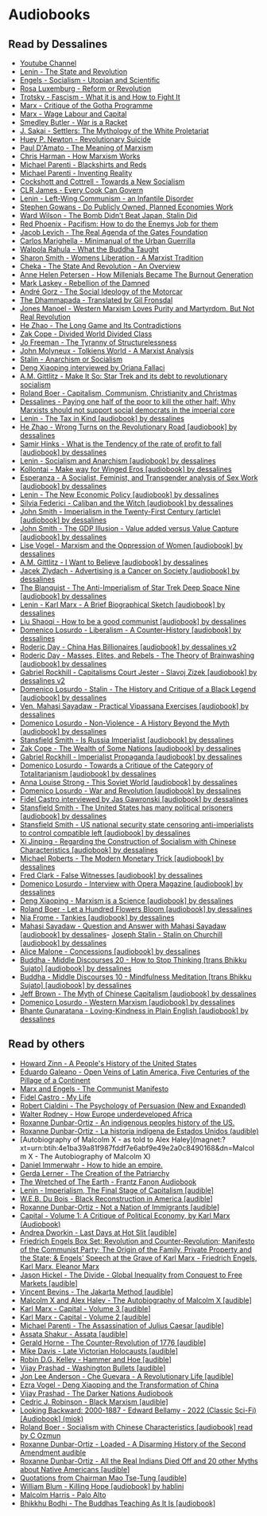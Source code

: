 # Audiobooks

## Read by Dessalines

- [Youtube Channel](https://youtube.com/channel/UC7HJWIFGGeMiJi2h3k18CrQ)
- [Lenin - The State and Revolution](magnet:?xt=urn:btih:bf60338d499a40e4e99ca8edffda9447402a29de&dn=Lenin+-+The+State+and+Revolution+%5Baudiobook%5D+by+dessalines)
- [Engels - Socialism - Utopian and Scientific](magnet:?xt=urn:btih:676a3acf1baa5e5bbd26dea9b95272e5ba252fb6&dn=Engels%20-%20Socialism%20-%20Utopian%20and%20Scientific%20%5baudiobook%5d%20by%20dessalines)
- [Rosa Luxemburg - Reform or Revolution](magnet:?xt=urn:btih:ef5f7d59d0792aedc3a80673b34d0f6b21fd7802&dn=Rosa%20Luxemburg%20-%20Reform%20or%20Revolution%20%5baudiobook%5d%20by%20dessalines)
- [Trotsky - Fascism - What it is and How to Fight It](magnet:?xt=urn:btih:d1f28f0c1b89ddd9a39205bef0be3715d117f91b&dn=Trotsky+-+Fascism+-+What+it+is+and+How+to+Fight+it+%5Baudiobook%5D)
- [Marx - Critique of the Gotha Programme](magnet:?xt=urn:btih:2325c88304ff645748fafa44768c6a034ea805cd&dn=Marx+-+Critique+of+the+Gotha+Programme+%5Baudiobook%5D+by+dessalines)
- [Marx - Wage Labour and Capital](magnet:?xt=urn:btih:2687cc65ec3ad46040dd8aec87f710cc2591896f&dn=Karl+Marx+-+Wage+Labour+and+Capital+%5Baudiobook%5D+by+dessalines)
- [Smedley Butler - War is a Racket](magnet:?xt=urn:btih:fc48974617628cabd142f1096f0d68dcaa22ce67&dn=Smedley%20Butler%20-%20War%20is%20a%20Racket%20%5baudiobook%5d%20by%20dessalines)
- [J. Sakai - Settlers: The Mythology of the White Proletariat](magnet:?xt=urn:btih:d5b23e33017d02876f52a7ffe316dad1200f1f9a&dn=J.%20Sakai%20-%20Settlers%20-%20The%20Mythology%20of%20the%20White%20Proletariat%20%5baudiobook%5d%20by%20dessalines%20v2)
- [Huey P. Newton - Revolutionary Suicide](magnet:?xt=urn:btih:ec3b6e068ea2c0368ea10c586a402f8718f59143&dn=Huey%20P.%20Newton%20-%20Revolutionary%20Suicide%20%5baudiobook%5d%20by%20dessalines)
- [Paul D'Amato - The Meaning of Marxism](magnet:?xt=urn:btih:ba08fb9a9275892fc6dc2297ccb952ecfc4b4dc7&dn=Paul%20D%27Amato%20-%20The%20Meaning%20of%20Marxism%20%5baudiobook%5d%20by%20dessalines)
- [Chris Harman - How Marxism Works](magnet:?xt=urn:btih:8ba6818292e48ae98e673063c08c69141ca36d92&dn=Chris%20Harman%20-%20How%20Marxism%20Works%20%5baudiobook%5d%20by%20dessalines)
- [Michael Parenti - Blackshirts and Reds](magnet:?xt=urn:btih:03574a51059757d343006115555efe50cc67e880&dn=Michael%20Parenti%20-%20Blackshirts%20and%20Reds%20%5baudiobook%5d%20by%20dessalines)
- [Michael Parenti - Inventing Reality](magnet:?xt=urn:btih:e6c5eaf8b2844984394ac9901c0e563785ba4bb2&dn=Michael%20Parenti%20-%20Inventing%20Reality%20%5baudiobook%5d%20by%20dessalines)
- [Cockshott and Cottrell - Towards a New Socialism](magnet:?xt=urn:btih:ae5d0538fd9d324034f17eca67f52afb472c813e&dn=Cottrell+-+Towards+a+New+Socialism+%5Baudiobook%5D+by+dessalines)
- [CLR James - Every Cook Can Govern](magnet:?xt=urn:btih:d21d86b790f7aba92db7990c9b85916ece059687&dn=CLR+James+-+Every+Cook+Can+Govern+%5Baudiobook%5D+by+dessalines)
- [Lenin - Left-Wing Communism - an Infantile Disorder](magnet:?xt=urn:btih:796b404315dbeb409b233166d252c86efc72a084&dn=Lenin+-+Left-Wing+Communism+-+an+Infantile+Disorder+%5Baudiobook%5D)
- [Stephen Gowans - Do Publicly Owned, Planned Economies Work](magnet:?xt=urn:btih:21759572bc314ec02840819c541ceee111a64b1e&dn=Stephen+Gowans+-+Do+Publicly+Owned%2C+Planned+Economies+Work)
- [Ward Wilson - The Bomb Didn’t Beat Japan, Stalin Did](magnet:?xt=urn:btih:832c59dd7fc6dcf76801dd0230d080c015d08d71&dn=Ward+Wilson+-+The+Bomb+Didn%26rsquo%3Bt+Beat+Japan+Stalin+Did)
- [Red Phoenix - Pacifism: How to do the Enemys Job for them](magnet:?xt=urn:btih:a5967bc56b9411ea0d2e9488bdfbaee77bb62d01&dn=Red%20Phoenix%20-%20Pacifism%20-%20How%20to%20do%20the%20Enemys%20Job%20for%20them%20%5baudiobook%5d%20by%20dessalines)
- [Jacob Levich - The Real Agenda of the Gates Foundation](magnet:?xt=urn:btih:9530d7238abf7e98e6a49df1d3361365edbb437c&dn=Jacob%20Levich%20-%20The%20Real%20Agenda%20of%20the%20Gates%20Foundation%20%5baudiobook%5d%20by%20dessalines)
- [Carlos Marighella - Minimanual of the Urban Guerrilla](magnet:?xt=urn:btih:23b77ff2ca68b1e1a6f9f87d0d5a3d1ec767c3a6&dn=Carlos%20Marighella%20-%20Minimanual%20of%20the%20Urban%20Guerrilla%20%5baudiobook%5d%20by%20dessalines)
- [Walpola Rahula - What the Buddha Taught](magnet:?xt=urn:btih:6bccd6f442e359fa38a6ad751afc9116c2fe12aa&dn=Walpola%20Rahula%20-%20What%20the%20Buddha%20Taught%20%5baudiobook%5d%20by%20dessalines)
- [Sharon Smith - Womens Liberation - A Marxist Tradition](magnet:?xt=urn:btih:3503a94ea026786aed148f93a5427b6e6a15919b&dn=Sharon%20Smith%20-%20Womens%20Liberation%20-%20The%20Marxist%20tradition%20%5baudiobook%5d%20by%20dessalines)
- [Cheka - The State And Revolution - An Overview](magnet:?xt=urn:btih:2e5a3aaa408fbc7c36e3a0367eb84ec84a5198e4&dn=Cheka%20-%20The%20State%20And%20Revolution%20-%20An%20Overview%20%5baudiobook%5d%20by%20dessalines)
- [Anne Helen Petersen - How Millenials Became The Burnout Generation](magnet:?xt=urn:btih:d0788a8c897c7847622b221f591a9c4fcc91a4ad&dn=Anne%20Helen%20Petersen%20-%20How%20Millenials%20Became%20The%20Burnout%20Generation%20%5baudiobook%5d%20by%20dessalines)
- [Mark Laskey - Rebellion of the Damned](magnet:?xt=urn:btih:489FABD768DAA28A25BAFE5D095F6D4C1594D2B4&dn=Mark+Laskey+-+Rebellion+of+the+Damned+%5Baudiobook%5D+by+dessalines)
- [André Gorz - The Social Ideology of the Motorcar](magnet:?xt=urn:btih:6CBA6640690A243EF92876C67B40258C2D7946A0&dn=Andr%26eacute%3B+Gorz+-+The+Social+Ideology+of+the+Motorcar+%5Baudiobook%5D+by+dessalines)
- [The Dhammapada - Translated by Gil Fronsdal](magnet:?xt=urn:btih:9f5bdf280e88ff3734331de0b72d7dfd88507182&dn=The%20Dhammapada%20-%20Translated%20by%20Gil%20Fronsdal%20%5baudiobook%5d%20by%20dessalines)
- [Jones Manoel - Western Marxism Loves Purity and Martyrdom, But Not Real Revolution](magnet:?xt=urn:btih:a3684bb031ae6ced97bd7039a828d07eaf6db27b&dn=Jones%20Manoel%20-%20Western%20Marxism%20Loves%20Purity%20and%20Martyrdom%2c%20But%20Not%20Real%20Revolution%20%5baudiobook%5d%20by%20dessalines)
- [He Zhao - The Long Game and Its Contradictions](magnet:?xt=urn:btih:aff6ab5ecaed61450f9fd920de63df3db8f27940&dn=He%20Zhao%20-%20The%20Long%20Game%20and%20Its%20Contradictions%20%5baudiobook%5d%20by%20dessalines)
- [Zak Cope - Divided World Divided Class](magnet:?xt=urn:btih:45ACEB7C7D52B3DDA9D340EB2C0D02FDCC762929&dn=Zak+Cope+-+Divided+World+Divided+Class+%5Baudiobook%5D+by+dessalines+v2)
- [Jo Freeman - The Tyranny of Structurelessness](magnet:?xt=urn:btih:19AA313972B6DD91891B56E18BBB9E1843BE07AB&dn=Jo+Freeman+-+The+Tyranny+of+Structurelessness+%5Baudiobook%5D+by+dessalines)
- [John Molyneux - Tolkiens World - A Marxist Analysis](magnet:?xt=urn:btih:171EA49884AEABDABDF26B9D8C6DCE9A6758944A&dn=John+Molyneux+-+Tolkiens+World+-+A+Marxist+Analysis+%5Baudiobook%5D+by+dessalines)
- [Stalin - Anarchism or Socialism](magnet:?xt=urn:btih:74DAC865F679EB366FD66B350D502E9DED052A6F&dn=Stalin+-+Anarchism+or+Socialism+%5Baudiobook%5D+by+dessalines)
- [Deng Xiaoping interviewed by Oriana Fallaci](magnet:?xt=urn:btih:74ACC8B39D2D62E093CC4A2EF34687FAEC761582&dn=Deng+Xiaoping+interviewed+by+Oriana+Fallaci+%5Baudiobook%5D+by+dessalines)
- [A.M. Gittlitz - Make It So: Star Trek and its debt to revolutionary socialism](magnet:?xt=urn:btih:0818ED789B26C06715B9D0EE62CA7DBC894051A1&dn=A.M.+Gittlitz+-+Make+It+So%3A+Star+Trek+and+its+debt+to+revolutionary+socialism+%5Baudiobook%5D+by+dessalines)
- [Roland Boer - Capitalism, Communism, Christianity and Christmas](magnet:?xt=urn:btih:1F13A99B02B4C77EF983AC0E697058F307A7C61B&dn=Roland+Boer+-+Capitalism%2C+Communism%2C+Christianity+and+Christmas+%5Baudiobook%5D+by+dessalines)
- [Dessalines - Paying one half of the poor to kill the other half: Why Marxists should not support social democrats in the imperial core](magnet:?xt=urn:btih:9A45FCE8EFFF13154EF77BFD13FCED85F3F7E8A0&dn=Dessalines+-+Paying+one+half+of+the+poor+to+kill+the+other+half%3A+Why+Marxists+should+not+support+social+democrats+in+the+imperial+core+%5Baudiobook%5D+by+dessalines)
- [Lenin - The Tax in Kind [audiobook] by dessalines](magnet:?xt=urn:btih:9420c64d7141a37e8a9fec53236f6655353594ff&dn=Lenin%20-%20The%20Tax%20in%20Kind%20%5baudiobook%5d%20by%20dessalines)
- [He Zhao - Wrong Turns on the Revolutionary Road [audiobook] by
  dessalines](magnet:?xt=urn:btih:6e53d73708eb015ba338042492a12887f612436c&dn=He%20Zhao%20-%20Wrong%20Turns%20on%20the%20Revolutionary%20Road%20%5baudiobook%5d%20by%20dessalines%20v2)
- [Samir Hinks - What is the Tendency of the rate of profit to fall [audiobook] by dessalines](magnet:?xt=urn:btih:63ca52c0a23b0bab86d8cbf83c42e19499bce8a5&dn=Samir%20Hinks%20-%20What%20is%20the%20Tendency%20of%20the%20rate%20of%20profit%20to%20fall%20%5baudiobook%5d%20by%20dessalines)
- [Lenin - Socialism and Anarchism [audiobook] by dessalines](magnet:?xt=urn:btih:7ae3a882005bb337885f27610475543834642867&dn=Lenin%20-%20Socialism%20and%20Anarchism%20%5baudiobook%5d%20by%20dessalines)
- [Kollontai - Make way for Winged Eros [audiobook] by dessalines](magnet:?xt=urn:btih:5d188634ab8b1b3dea8d694ed1584814e837c0ae&dn=Kollontai%20-%20Make%20way%20for%20Winged%20Eros%20%5baudiobook%5d%20by%20dessalines)
- [Esperanza - A Socialist, Feminist, and Transgender analysis of Sex Work [audiobook] by dessalines](magnet:?xt=urn:btih:62ef7d10e3f427d5d195b7da66f0bd86e72f97f2&dn=Esperanza%20-%20A%20Socialist%2c%20Feminist%2c%20and%20Transgender%20analysis%20of%20Sex%20Work%20%5baudiobook%5d%20by%20dessalines)
- [Lenin - The New Economic Policy [audiobook] by dessalines](magnet:?xt=urn:btih:504c16b8a014e8d55f54c877ad4fd654b0023dbe&dn=Lenin%20-%20The%20New%20Economic%20Policy%20%5baudiobook%5d%20by%20dessalines)
- [Silvia Federici - Caliban and the Witch [audiobook] by dessalines](magnet:?xt=urn:btih:5235321931784e4cfb9efef3138b605164026ed9&dn=Silvia%20Federici%20-%20Caliban%20and%20the%20Witch%20%5baudiobook%5d%20by%20dessalines)
- [John Smith - Imperialism in the Twenty-First Century \(article\) [audiobook] by dessalines](magnet:?xt=urn:btih:ab601810c50700a7bc8d8f0f89ebcfb60229e917&dn=John%20Smith%20-%20Imperialism%20in%20the%20Twenty-First%20Century)
- [John Smith - The GDP Illusion - Value added versus Value Capture [audiobook] by dessalines](magnet:?xt=urn:btih:d11417b93e812301a4787f8c53897f25817beec8&dn=John%20Smith%20-%20The%20GDP%20Illusion%20-%20Value%20added%20versus%20Value%20Capture%20%5baudiobook%5d%20by%20dessalines)
- [Lise Vogel - Marxism and the Oppression of Women [audiobook] by dessalines](magnet:?xt=urn:btih:2b32f06c48d977bb08f0c2eed444d4fbe281577f&dn=Lise%20Vogel%20-%20Marxism%20and%20the%20Oppression%20of%20Women%20%5baudiobook%5d%20by%20dessalines)
- [A.M. Gittlitz - I Want to Believe [audiobook] by dessalines](magnet:?xt=urn:btih:e3fd8f527a154bc79c9f77b27c3b026b9e334265&dn=A.M.%20Gittlitz%20-%20I%20Want%20to%20Believe%20%5baudiobook%5d%20by%20dessalines)
- [Jacek Zlydach - Advertising is a Cancer on Society [audiobook] by dessalines](magnet:?xt=urn:btih:dd172e3af7a5f4cd626324f76a58c10f55d38bb6&dn=Jacek%20Zlydach%20-%20Advertising%20is%20a%20Cancer%20on%20Society%20%5baudiobook%5d%20by%20dessalines)
- [The Blanquist - The Anti-Imperialism of Star Trek Deep Space Nine [audiobook] by dessalines](magnet:?xt=urn:btih:b877512c9480eaf11e43bd00e4a5352789bf6a00&dn=The%20Blanquist%20-%20The%20Anti-Imperialism%20of%20Star%20Trek%20Deep%20Space%20Nine%20%5Baudiobook%5D%20by%20dessalines)
- [Lenin - Karl Marx - A Brief Biographical Sketch [audiobook] by dessalines](magnet:?xt=urn:btih:a40cb70dcb4423762359ca5d27320f828a89ecd5&dn=Lenin%20-%20Karl%20Marx%20-%20A%20Brief%20Biographical%20Sketch%20%5Baudiobook%5D%20by%20dessalines)
- [Liu Shaoqi - How to be a good communist [audiobook] by dessalines](magnet:?xt=urn:btih:769761479ac1c16073df01b276ed4b2909f2649d&dn=Liu%20Shaoqi%20-%20How%20to%20Be%20a%20Good%20Communist%20[audiobook]%20by%20dessalines)
- [Domenico Losurdo - Liberalism - A Counter-History [audiobook] by dessalines](magnet:?xt=urn:btih:c11fa136c28b993bcb86404b725dc38f2ec7c332&dn=Domenico%20Losurdo%20-%20Liberalism%20-%20A%20Counter-History%20%5baudiobook%5d%20by%20dessalines)
- [Roderic Day - China Has Billionaires [audiobook] by dessalines v2](magnet:?xt=urn:btih:5915c1068dcb89bd2fd85b1d5b7680b4c1b56fc7&dn=Roderic%20Day%20-%20China%20Has%20Billionaires%20%5Baudiobook%5D%20by%20dessalines%20v2)
- [Roderic Day - Masses, Elites, and Rebels - The Theory of Brainwashing [audiobook] by dessalines](magnet:?xt=urn:btih:1bf5925bd7039519b36db08c67426dd2a823a251&dn=Roderic%20Day%20-%20Masses%2C%20Elites%2C%20and%20Rebels%20-%20The%20Theory%20of%20Brainwashing%20%5Baudiobook%5D%20by%20dessalines)
- [Gabriel Rockhill - Capitalisms Court Jester - Slavoj Zizek [audiobook] by dessalines v2](magnet:?xt=urn:btih:622b5b7b1678e1bb863e90f5c3314819c5c19fed&dn=Gabriel%20Rockhill%20-%20Capitalisms%20Court%20Jester%20-%20Slavoj%20Zizek%20%5Baudiobook%5D%20by%20dessalines%20v2)
- [Domenico Losurdo - Stalin - The History and Critique of a Black Legend [audiobook] by dessalines](magnet:?xt=urn:btih:4609781a0abcb0e5bc9376e3d89f465bcf8a58c9&dn=Domenico%20Losurdo%20-%20Stalin%20-%20The%20History%20and%20Critique%20of%20a%20Black%20Legend%20%5Baudiobook%5D%20by%20dessalines)
- [Ven. Mahasi Sayadaw - Practical Vipassana Exercises [audiobook] by dessalines](magnet:?xt=urn:btih:53845d7e0245c6341ae517c0fd534fe4bd70f3b8&dn=Ven.%20Mahasi%20Sayadaw%20-%20Practical%20Vipassana%20Exercises%20%5Baudiobook%5D%20by%20dessalines)
- [Domenico Losurdo - Non-Violence - A History Beyond the Myth [audiobook] by dessalines](magnet:?xt=urn:btih:958ce6d1a9ba8b81048ea8a1794e2a07cc825b9b&dn=Domenico%20Losurdo%20-%20Non-Violence%20-%20A%20History%20Beyond%20the%20Myth%20%5Baudiobook%5D%20by%20dessalines)
- [Stansfield Smith - Is Russia Imperialist [audiobook] by dessalines](magnet:?xt=urn:btih:62d58388c20495cdbd50cae9d9ce0c53ec1f4c0c&dn=Stansfield%20Smith%20-%20Is%20Russia%20Imperialist%20%5Baudiobook%5D%20by%20dessalines)
- [Zak Cope - The Wealth of Some Nations [audiobook] by dessalines](magnet:?xt=urn:btih:41dbc3d90972ce215f2a80c95e9e2ee21304f7cc&dn=Zak%20Cope%20-%20The%20Wealth%20of%20Some%20Nations%20%5Baudiobook%5D%20by%20dessalines)
- [Gabriel Rockhill - Imperialist Propaganda [audiobook] by dessalines](magnet:?xt=urn:btih:cec5b0115355815a99c907f06afd31e4c0c5b2d6&dn=Gabriel%20Rockhill%20-%20Imperialist%20Propaganda%20%5Baudiobook%5D%20by%20dessalines)
- [Domenico Losurdo - Towards a Critique of the Category of Totalitarianism [audiobook] by dessalines](magnet:?xt=urn:btih:17900753ee74b3a1207b79197701bc920291c902&dn=Domenico%20Losurdo%20-%20Towards%20a%20Critique%20of%20the%20Category%20of%20Totalitarianism%20%5Baudiobook%5D%20by%20dessalines)
- [Anna Louise Strong - This Soviet World [audiobook] by dessalines](magnet:?xt=urn:btih:594263b97e6207308869c9cefad51ad93ec4932b&dn=Anna%20Louise%20Strong%20-%20This%20Soviet%20World%20%5Baudiobook%5D%20by%20dessalines)
- [Domenico Losurdo - War and Revolution [audiobook] by dessalines](magnet:?xt=urn:btih:d965dd742c82a1e6601ec84a03fbccd656d174a2&dn=Domenico%20Losurdo%20-%20War%20and%20Revolution%20%5Baudiobook%5D%20by%20dessalines)
- [Fidel Castro interviewed by Jas Gawronski [audiobook] by dessalines](magnet:?xt=urn:btih:ba81986fd991e675ec3215a723f38388bb5f64f6&dn=Fidel%20Castro%20-%20Fidel%20Castro%20interviewed%20by%20Jas%20Gawronski%20%5Baudiobook%5D%20by%20dessalines)
- [Stansfield Smith - The United States has many political prisoners [audiobook] by dessalines](magnet:?xt=urn:btih:790967eb2cdf97d5ea824390bded939694a59919&dn=Stansfield%20Smith%20-%20The%20United%20States%20has%20many%20political%20prisoners%20%5Baudiobook%5D%20by%20dessalines)
- [Stansfield Smith - US national security state censoring anti-imperialists to control compatible left [audiobook] by dessalines](magnet:?xt=urn:btih:328655d377b50de53379c4779670fd531508f1f5&dn=Stansfield%20Smith%20-%20US%20national%20security%20state%20censoring%20anti-imperialists%20to%20control%20compatible%20left%20%5Baudiobook%5D%20by%20dessalines)
- [Xi Jinping - Regarding the Construction of Socialism with Chinese Characteristics [audiobook] by dessalines](magnet:?xt=urn:btih:7b2834fde4e0c7fe20bab848a7ab11f1b16a59cd&dn=Xi%20Jinping%20-%20Regarding%20the%20Construction%20of%20Socialism%20with%20Chinese%20Characteristics%20%5Baudiobook%5D%20by%20dessalines)
- [Michael Roberts - The Modern Monetary Trick [audiobook] by dessalines](magnet:?xt=urn:btih:f26e98ffd9720791c74e6030db381a38095433f2&dn=Michael%20Roberts%20-%20The%20Modern%20Monetary%20Trick%20%5Baudiobook%5D%20by%20dessalines)
- [Fred Clark - False Witnesses [audiobook] by dessalines](magnet:?xt=urn:btih:05dee4cd000a07120e6279a4ad556ee933bc7607&dn=Fred%20Clark%20-%20False%20Witnesses%20%5Baudiobook%5D%20by%20dessalines)
- [Domenico Losurdo - Interview with Opera Magazine [audiobook] by dessalines](magnet:?xt=urn:btih:0e3280acc3e27f03595c5d9502be4a962005218c&dn=Domenico%20Losurdo%20-%20Interview%20with%20Opera%20Magazine%20%5Baudiobook%5D%20by%20dessalines)
- [Deng Xiaoping - Marxism is a Science [audiobook] by dessalines](magnet:?xt=urn:btih:0e4dee479831603d61655866ddfe1ef167521e60&dn=Deng%20Xiaoping%20-%20Marxism%20is%20a%20Science%20%5Baudiobook%5D%20by%20dessalines)
- [Roland Boer - Let a Hundred Flowers Bloom [audiobook] by dessalines](magnet:?xt=urn:btih:678251550e185af63faa3eafd083433b0575eae5&dn=Roland%20Boer%20-%20Let%20a%20Hundred%20Flowers%20Bloom%20%5Baudiobook%5D%20by%20dessalines)
- [Nia Frome - Tankies [audiobook] by dessalines](magnet:?xt=urn:btih:2b8982840b1cd9d9c8c64a87142464100524de25&dn=Nia%20Frome%20-%20Tankies%20%5Baudiobook%5D%20by%20dessalines)
- [Mahasi Sayadaw - Question and Answer with Mahasi Sayadaw [audiobook] by dessalines](magnet:?xt=urn:btih:35ce15deda165b36ae8d617be9f3d4f67fe8e333&dn=Mahasi%20Sayadaw%20-%20Question%20and%20Answer%20with%20Mahasi%20Sayadaw%20%5Baudiobook%5D%20by%20dessalines)- [Joseph Stalin - Stalin on Churchill [audiobook] by dessalines](magnet:?xt=urn:btih:72620c61846ab4b346920d989bbacf7bce17891a&dn=Joseph%20Stalin%20-%20Stalin%20on%20Churchill%20%5Baudiobook%5D%20by%20dessalines)
- [Alice Malone - Concessions [audiobook] by dessalines](magnet:?xt=urn:btih:3456507db9a1b1da62dc689f1c61863fc18c011d&dn=Alice%20Malone%20-%20Concessions%20%5Baudiobook%5D%20by%20dessalines)
- [Buddha - Middle Discourses 20 - How to Stop Thinking [trans Bhikku Sujato] [audiobook] by dessalines](magnet:?xt=urn:btih:0056f9dc4f46444231817e036f5c42e598f4df38&dn=Buddha%20-%20Middle%20Discourses%2020%20-%20How%20to%20Stop%20Thinking%20%5Btrans%20Bhikku%20Sujato%5D%20%5Baudiobook%5D%20by%20dessalines)
- [Buddha - Middle Discourses 10 - Mindfulness Meditation [trans Bhikku Sujato] [audiobook] by dessalines](magnet:?xt=urn:btih:b6a1454daecfafbdb706328f4afec2efb6b27268&dn=Buddha%20-%20Middle%20Discourses%2010%20-%20Mindfulness%20Meditation%20%5Btrans%20Bhikku%20Sujato%5D%20%5Baudiobook%5D%20by%20dessalines)
- [Jeff Brown - The Myth of Chinese Capitalism [audiobook] by dessalines](magnet:?xt=urn:btih:9e0d633037ff6feab896124a55672a7d0cc0d913&dn=Jeff%20Brown%20-%20The%20Myth%20of%20Chinese%20Capitalism%20%5Baudiobook%5D%20by%20dessalines)
- [Domenico Losurdo - Western Marxism [audiobook] by dessalines](magnet:?xt=urn:btih:724294ba57ffbcd34d115f05ddd4fe67b1fb9572&dn=Domenico%20Losurdo%20-%20Western%20Marxism%20%5Baudiobook%5D%20by%20dessalines)
- [Bhante Gunaratana - Loving-Kindness in Plain English [audiobook] by dessalines](magnet:?xt=urn:btih:e7ea562415a07dd591907170570a243ce7c61ac1&dn=Bhante%20Gunaratana%20-%20Loving-Kindness%20in%20Plain%20English%20%5Baudiobook%5D%20by%20dessalines)

## Read by others

- [Howard Zinn - A People's History of the United States](magnet:?xt=urn:btih:dcd60768a9eb59cfa71eca4f5645ba34a3bebb0b&dn=Howard+Zinn+-+A+People%5C%27s+History+of+the+United+States+%5BUnabridg)
- [Eduardo Galeano - Open Veins of Latin America, Five Centuries of the Pillage of a Continent](magnet:?xt=urn:btih:3cc58222c97db89a139260f0ca11368671bea60)
- [Marx and Engels - The Communist Manifesto](magnet:?xt=urn:btih:7428b83a5f9a51885e12166c0895a41f7f05396a&dn=Audiobook+The+Communist+Manifesto+by+Karl+Marx+and+Friedrich+Eng)
- [Fidel Castro - My Life](magnet:?xt=urn:btih:22156961fcefdb4b9cc4ab458f4c60b0fd186761&dn=Fidel%20Castro%20-%20My%20Life)
- [Robert Cialdini - The Psychology of Persuasion (New and Expanded)](magnet:?xt=urn:btih:e23a07e07eea40cb172625b03253b6484fb27e2f)
- [Walter Rodney - How Europe underdeveloped Africa](magnet:?xt=urn:btih:C8EA24A6B93F427D17585CBDE9F31EE2F5ACF2EB&dn=Walter+Rodney+-+How+Europe+Underdeveloped+Africa+%5Baudiobook%5D+audible)
- [Roxanne Dunbar-Ortiz - An indigenous peoples history of the US. ](magnet:?xt=urn:btih:1ae24bda86bd23da6edad32568ad5ff574663f88&dn=Roxanne%20Dunbar-Ortiz%20-%20An%20Indigenous%20Peoples'%20History%20of%20the%20United%20States.mp3)
- [Roxanne Dunbar-Ortiz - La historia indígena de Estados Unidos (audible)](magnet:?xt=urn:btih:52c18ab11d6bf9e2bebf25882d9175d1f74da120&dn=Roxanne%20Dunbar-Ortiz%20-%20La%20historia%20ind%C3%ADgena%20de%20Estados%20Unidos%20%5Baudible%5D)
- [Autobiography of Malcolm X - as told to Alex Haley](magnet:?xt=urn:btih:4e1ba39a81f987fddf7e6abf9e49e2a0c8490168&dn=Malcolm X - The Autobiography of Malcolm X)
- [Daniel Immerwahr - How to hide an empire.](magnet:?xt=urn:btih:f9a1c6d9302b2a0de71ebe40eedf74ec0c3dbfff&dn=How%20to%20Hide%20an%20Empire%20by%20Daniel%20Immerwahr)
- [Gerda Lerner - The Creation of the Patriarchy](magnet:?xt=urn:btih:F3B575BBD18FEC05B1838C9E9CA9532B462C24F2&dn=Gerda+Lerner+-+The+Creation+of+the+Patriarchy+%5Baudible%5D)
- [The Wretched of The Earth - Frantz Fanon Audiobook](magnet:?xt=urn:btih:3d30b2f79eb66d809dc5c0c0af8341517af454d8&dn=The%20Wretched%20of%20The%20Earth%20-%20Frantz%20Fanon)
- [Lenin - Imperialism, The Final Stage of Capitalism [audible]](magnet:?xt=urn:btih:df17c89df886ac05993db609a6f7597b661968d5&dn=Lenin%20-%20Imperialism%2c%20The%20Final%20Stage%20of%20Capitalism%20%5baudible%5d)
- [W.E.B. Du Bois - Black Reconstruction in America [audible]](magnet:?xt=urn:btih:6d3f4b9737742189d1bc8bb5ad6d75adef791cd8&dn=W.E.B.%20Du%20Bois%20-%20Black%20Reconstruction%20in%20America%20%5baudible%5d)
- [Roxanne Dunbar-Ortiz - Not a Nation of Immigrants [audible]](magnet:?xt=urn:btih:f29314ae5e410b9aaba7982c47ddd088dacaa8e5&dn=Roxanne%20Dunbar-Ortiz%20-%20Not%20a%20Nation%20of%20Immigrants%20%5baudible%5d)
- [Capital - Volume 1: A Critique of Political Economy, by Karl Marx (Audiobook)](magnet:?xt=urn:btih:c6c320f7fa64355a2a64ebc3f6dabbc76f47614e&dn=%5bmarx_karl%5d_capital_volume_i)
- [Andrea Dworkin - Last Days at Hot Slit [audible]](magnet:?xt=urn:btih:ccd3d0449923571257bb5c2e8514d3cd9466f82f&dn=Andrea%20Dworkin%20-%20Last%20Days%20at%20Hot%20Slit%20%5baudible%5d)
- [Friedrich Engels Box Set: Revolution and Counter-Revolution; Manifesto of the Communist Party; The Origin of the Family, Private Property and the State; & Engels’ Speech at the Grave of Karl Marx - Friedrich Engels, Karl Marx, Eleanor Marx](magnet:?xt=urn:btih:3354f45938fea567b9f031c9186ea5533ca742b9&dn=Friedrich%20Engels%20%20-%20Friedrich%20Engels%20Box%20Set.mp3)
- [Jason Hickel - The Divide - Global Inequality from Conquest to Free Markets [audible]](magnet:?xt=urn:btih:63bf1b09c6aeee2431ccc353362efa94e4ef8952&dn=Jason%20Hickel%20-%20The%20Divide%20-%20Global%20Inequality%20from%20Conquest%20to%20Free%20Markets%20%5baudible%5d)
- [Vincent Bevins - The Jakarta Method [audible]](magnet:?xt=urn:btih:f6efc022c01aba59148ea144535bc1f7fe14697a&dn=Vincent%20Bevins%20-%20The%20Jakarta%20Method%20%5baudible%5d)
- [Malcolm X and Alex Haley - The Autobiography of Malcolm X [audible]](magnet:?xt=urn:btih:f47aae38afd77013da23ffee5faa78120a94af1a&dn=Malcolm%20X%20and%20Alex%20Haley%20-%20The%20Autobiography%20of%20Malcolm%20X%20%5baudible%5d)
- [Karl Marx - Capital - Volume 3 [audible]](magnet:?xt=urn:btih:8cd6a9c23fea2e8b1c1f69df7ae723fc320510c4&dn=Karl%20Marx%20-%20Capital%20-%20Volume%203%20%5baudible%5d)
- [Karl Marx - Capital - Volume 2 [audible]](magnet:?xt=urn:btih:98edef3e551ec3c520ecd5a65a5b8ff9aa124d7c&dn=Karl%20Marx%20-%20Capital%20-%20Volume%202%20%5baudible%5d)
- [Michael Parenti - The Assassination of Julius Caesar [audible]](magnet:?xt=urn:btih:a35a2c9e92a5650b21d2e4dabbf5499109d3312d&dn=Michael%20Parenti%20-%20The%20Assassination%20of%20Julius%20Caesar%20%5baudible%5d)
- [Assata Shakur - Assata [audible]](magnet:?xt=urn:btih:025372fdb0eca162348dc9d9185f7cd8820945bb&dn=Assata%20Shakur%20-%20Assata%20%5baudible%5d)
- [Gerald Horne - The Counter-Revolution of 1776 [audible]](magnet:?xt=urn:btih:ae94656df3be02df12225a90cc556625348883d3&dn=Gerald%20Horne%20-%20The%20Counter-Revolution%20of%201776%20%5baudible%5d)
- [Mike Davis - Late Victorian Holocausts [audible]](magnet:?xt=urn:btih:90696f7debda2a7800dbe5833df1da2a98e353b0&dn=Mike%20Davis%20-%20Late%20Victorian%20Holocausts%20%5baudible%5d)
- [Robin D.G. Kelley - Hammer and Hoe [audible]](magnet:?xt=urn:btih:c706f8973696b2af20b9b177a9605aba74c8ae14&dn=Robin%20D.G.%20Kelley%20-%20Hammer%20and%20Hoe%20%5baudible%5d)
- [Vijay Prashad - Washington Bullets [audible]](magnet:?xt=urn:btih:e39cd4dc52b3bd609e28b4f5e8fc3269285d54dd&dn=Vijay%20Prashad%20-%20Washington%20Bullets%20%5baudible%5d)
- [Jon Lee Anderson - Che Guevara - A Revolutionary Life [audible]](magnet:?xt=urn:btih:a874efb7bf3d8b3e1a77c13881896a27c0d78143&dn=Jon%20Lee%20Anderson%20-%20Che%20Guevara%20-%20A%20Revolutionary%20Life%20%5baudible%5d)
- [Ezra Vogel - Deng Xiaoping and the Transformation of China](magnet:?xt=urn:btih:669a06ddd878424d0cf0fd97ece7cb1494ab795f&dn=Deng%20Xiaoping%20and%20the%20Transformation%20of%20China)
- [Vijay Prashad - The Darker Nations Audiobook](magnet:?xt=urn:btih:dbe74687180ab9afbdd8ef3a5216492bf30287cd&dn=Vijay%20Prashad%20-%20The%20Darker%20Nations%20Audiobook)
- [Cedric J. Robinson - Black Marxism [audible]](magnet:?xt=urn:btih:c5b8d50db1f61cc21de06b7746593aabad2aa7d1&dn=Cedric%20J.%20Robinson%20-%20Black%20Marxism%20%5baudible%5d)
- [Looking Backward: 2000-1887 - Edward Bellamy - 2022 (Classic Sci-Fi) [Audiobook] (miok)](magnet:?xt=urn:btih:755ac78edbefe8c857464d8a10196567a60889bd&dn=Edward%20Bellamy%20-%202022%20-%20Looking%20Backward%20-%202000-1887%20)
- [Roland Boer - Socialism with Chinese Characteristics [audiobook] read by C Ozmun](magnet:?xt=urn:btih:7072a92fb493ecb59b0e1d3ba02690cd5aa557ee&dn=Roland%20Boer%20-%20Socialism%20with%20Chinese%20Characteristics%20%5baudiobook%5d%20read%20by%20C%20Ozmun)
- [Roxanne Dunbar-Ortiz - Loaded - A Disarming History of the Second Amendment audible](magnet:?xt=urn:btih:162963ae3b655a8259decfbf2d0f85078bcebb32&dn=Roxanne%20Dunbar-Ortiz%20-%20Loaded%20-%20A%20Disarming%20History%20of%20the%20Second%20Amendment%20%5baudible%5d)
- [Roxanne Dunbar-Ortiz - All the Real Indians Died Off and 20 other Myths about Native Americans [audible]](magnet:?xt=urn:btih:69d2d5b33665f9c7fd0bc7ab72d7254ed07919a2&dn=Roxanne%20Dunbar-Ortiz%20-%20All%20the%20Real%20Indians%20Died%20Off%20and%2020%20other%20Myths%20about%20Native%20Americans%20%5baudible%5d)
- [Quotations from Chairman Mao Tse-Tung [audible]](magnet:?xt=urn:btih:4ef97e58482bc6a48af28ffd86d1cfd269dfc194&dn=Quotations%20from%20Chairman%20Mao%20Tse-Tung%20%5Baudible%5D)
- [William Blum - Killing Hope [audiobook] by hablini](magnet:?xt=urn:btih:386a3416b92a2c48adf0a2f547a4be3c841ded09&dn=William%20Blum%20-%20Killing%20Hope%20%5Baudiobook%5D%20by%20hablini)
- [Malcolm Harris - Palo Alto](magnet:?xt=urn:btih:99856fbbe2662a1a8a3c149d4d8dd1d5a3f375d8&dn=Malcolm%20Harris%20-%20Palo%20Alto%20-%20mp3)
- [Bhikkhu Bodhi - The Buddhas Teaching As It Is [audiobook]](magnet:?xt=urn:btih:b5a4037840def073c7b05dfbf6e47b05b5d991af&dn=Bhikkhu%20Bodhi%20-%20The%20Buddhas%20Teaching%20As%20It%20Is%20%5Baudiobook%5D)
